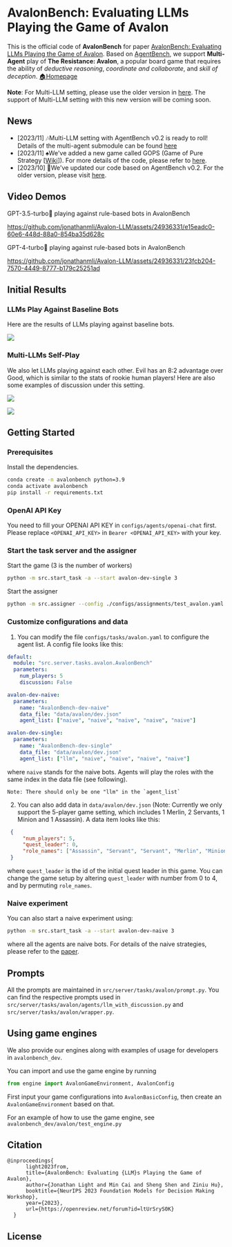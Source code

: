 # AvalonBench: Evaluating LLMs Playing the Game of Avalon

This is the official code of **AvalonBench** for paper [AvalonBench: Evaluating LLMs Playing the Game of Avalon](https://browse.arxiv.org/pdf/2310.05036.pdf). Based on [AgentBench](https://github.com/THUDM/AgentBench), we support **Multi-Agent** play of **The Resistance: Avalon**, a popular board game that requires the ability of *deductive reasoning*, *coordinate and collaborate*, and *skill of deception*. [🏠Homepage](https://avalonbench.github.io)

**Note**: For Multi-LLM setting, please use the older version in [here](https://github.com/jonathanmli/Avalon-LLM/tree/v0.1). The support of Multi-LLM setting with this new version will be coming soon.

## News

- [2023/11] 🎶Multi-LLM setting with AgentBench v0.2 is ready to roll! Details of the multi-agent submodule can be found [here](https://github.com/jonathanmli/Avalon-LLM/tree/main/multi_agent)
- [2023/11] ♠️We've added a new game called GOPS (Game of Pure Strategy [[Wiki](https://en.wikipedia.org/wiki/Goofspiel)]). For more details of the code, please refer to [here](https://github.com/jonathanmli/Avalon-LLM/tree/main/src/server/tasks/GOPS).
- [2023/10] 🤖We've updated our code based on AgentBench v0.2. For the older version, please visit [here](https://github.com/jonathanmli/Avalon-LLM/tree/v0.1).

## Video Demos

GPT-3.5-turbo🤖 playing against rule-based bots in AvalonBench

https://github.com/jonathanmli/Avalon-LLM/assets/24936331/e15eadc0-60e6-448d-88a0-854ba35d628c

GPT-4-turbo🤖 playing against rule-based bots in AvalonBench

https://github.com/jonathanmli/Avalon-LLM/assets/24936331/23fcb204-7570-4449-8777-b179c25251ad




## Initial Results

### LLMs Play Against Baseline Bots

Here are the results of LLMs playing against baseline bots.

![](./assets/sinlge_results.png)


### Multi-LLMs Self-Play

We also let LLMs playing against each other. Evil has an 8:2 advantage over Good, which is similar to the stats of rookie human players! Here are also some examples of discussion under this setting.

![](./assets/discussion1.png)

![](./assets/discussion2.png)

## Getting Started

### Prerequisites

Install the dependencies.

```bash
conda create -n avalonbench python=3.9
conda activate avalonbench
pip install -r requirements.txt
```

### OpenAI API Key

You need to fill your OPENAI API KEY in `configs/agents/openai-chat` first. Please replace `<OPENAI_API_KEY>` in `Bearer <OPENAI_API_KEY>` with your key.

### Start the task server and the assigner

Start the game (3 is the number of workers)
```bash
python -m src.start_task -a --start avalon-dev-single 3
```
Start the assigner
```bash
python -m src.assigner --config ./configs/assignments/test_avalon.yaml
```

### Customize configurations and data

1. You can modify the file `configs/tasks/avalon.yaml` to configure the agent list. A config file looks like this:
```yaml
default:
  module: "src.server.tasks.avalon.AvalonBench"
  parameters:
    num_players: 5
    discussion: False

avalon-dev-naive:
  parameters:
    name: "AvalonBench-dev-naive"
    data_file: "data/avalon/dev.json"
    agent_list: ["naive", "naive", "naive", "naive", "naive"]

avalon-dev-single:
  parameters:
    name: "AvalonBench-dev-single"
    data_file: "data/avalon/dev.json"
    agent_list: ["llm", "naive", "naive", "naive", "naive"]
```
where `naive` stands for the naive bots. Agents will play the roles with the same index in the data file (see following).
```plaintext
Note: There should only be one "llm" in the `agent_list`
```

2. You can also add data in `data/avalon/dev.json` (Note: Currently we only support the 5-player game setting, which includes 1 Merlin, 2 Servants, 1 Minion and 1 Assassin). A data item looks like this:

```json
 {
     "num_players": 5,
     "quest_leader": 0,
     "role_names": ["Assassin", "Servant", "Servant", "Merlin", "Minion"]
 }
```
where `quest_leader` is the id of the initial quest leader in this game. You can change the game setup by altering `quest_leader` with number from 0 to 4, and by permuting `role_names`.

### Naive experiment

You can also start a naive experiment using:
```bash
python -m src.start_task -a --start avalon-dev-naive 3
```
where all the agents are naive bots. For details of the naive strategies, please refer to the [paper](https://arxiv.org/pdf/2310.05036.pdf).

## Prompts

All the prompts are maintained in `src/server/tasks/avalon/prompt.py`. You can find the respective prompts used in `src/server/tasks/avalon/agents/llm_with_discussion.py` and `src/server/tasks/avalon/wrapper.py`.

## Using game engines

We also provide our engines along with examples of usage for developers in `avalonbench_dev`.

You can import and use the game engine by running
```python
from engine import AvalonGameEnvironment, AvalonConfig
```
First input your game configurations into `AvalonBasicConfig`, then create an `AvalonGameEnvironment` based on that.

For an example of how to use the game engine, see `avalonbench_dev/avalon/test_engine.py`

<!-- ## Authors -->

## Citation

```
@inproceedings{
      light2023from,
      title={AvalonBench: Evaluating {LLM}s Playing the Game of Avalon},
      author={Jonathan Light and Min Cai and Sheng Shen and Ziniu Hu},
      booktitle={NeurIPS 2023 Foundation Models for Decision Making Workshop},
      year={2023},
      url={https://openreview.net/forum?id=ltUrSryS0K}
  }
```

## License

